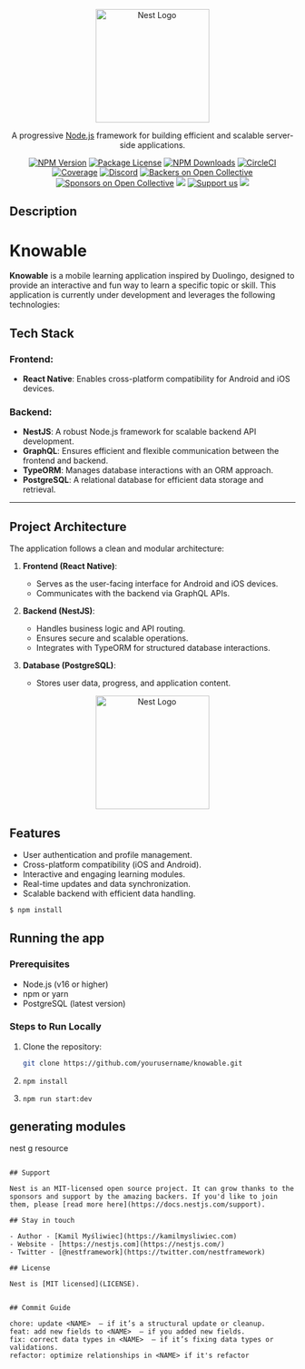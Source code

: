 <p align="center">
  <a href="http://nestjs.com/" target="blank"><img src="https://nestjs.com/img/logo-small.svg" width="200" alt="Nest Logo" /></a>
</p>

[circleci-image]: https://img.shields.io/circleci/build/github/nestjs/nest/master?token=abc123def456
[circleci-url]: https://circleci.com/gh/nestjs/nest

  <p align="center">A progressive <a href="http://nodejs.org" target="_blank">Node.js</a> framework for building efficient and scalable server-side applications.</p>
    <p align="center">
<a href="https://www.npmjs.com/~nestjscore" target="_blank"><img src="https://img.shields.io/npm/v/@nestjs/core.svg" alt="NPM Version" /></a>
<a href="https://www.npmjs.com/~nestjscore" target="_blank"><img src="https://img.shields.io/npm/l/@nestjs/core.svg" alt="Package License" /></a>
<a href="https://www.npmjs.com/~nestjscore" target="_blank"><img src="https://img.shields.io/npm/dm/@nestjs/common.svg" alt="NPM Downloads" /></a>
<a href="https://circleci.com/gh/nestjs/nest" target="_blank"><img src="https://img.shields.io/circleci/build/github/nestjs/nest/master" alt="CircleCI" /></a>
<a href="https://coveralls.io/github/nestjs/nest?branch=master" target="_blank"><img src="https://coveralls.io/repos/github/nestjs/nest/badge.svg?branch=master#9" alt="Coverage" /></a>
<a href="https://discord.gg/G7Qnnhy" target="_blank"><img src="https://img.shields.io/badge/discord-online-brightgreen.svg" alt="Discord"/></a>
<a href="https://opencollective.com/nest#backer" target="_blank"><img src="https://opencollective.com/nest/backers/badge.svg" alt="Backers on Open Collective" /></a>
<a href="https://opencollective.com/nest#sponsor" target="_blank"><img src="https://opencollective.com/nest/sponsors/badge.svg" alt="Sponsors on Open Collective" /></a>
  <a href="https://paypal.me/kamilmysliwiec" target="_blank"><img src="https://img.shields.io/badge/Donate-PayPal-ff3f59.svg"/></a>
    <a href="https://opencollective.com/nest#sponsor"  target="_blank"><img src="https://img.shields.io/badge/Support%20us-Open%20Collective-41B883.svg" alt="Support us"></a>
  <a href="https://twitter.com/nestframework" target="_blank"><img src="https://img.shields.io/twitter/follow/nestframework.svg?style=social&label=Follow"></a>
</p>
  <!--[![Backers on Open Collective](https://opencollective.com/nest/backers/badge.svg)](https://opencollective.com/nest#backer)
  [![Sponsors on Open Collective](https://opencollective.com/nest/sponsors/badge.svg)](https://opencollective.com/nest#sponsor)-->

## Description

# Knowable

**Knowable** is a mobile learning application inspired by Duolingo, designed to provide an interactive and fun way to learn a specific topic or skill. This application is currently under development and leverages the following technologies:

## Tech Stack

### Frontend:

- **React Native**: Enables cross-platform compatibility for Android and iOS devices.

### Backend:

- **NestJS**: A robust Node.js framework for scalable backend API development.
- **GraphQL**: Ensures efficient and flexible communication between the frontend and backend.
- **TypeORM**: Manages database interactions with an ORM approach.
- **PostgreSQL**: A relational database for efficient data storage and retrieval.

---

## Project Architecture

The application follows a clean and modular architecture:

1. **Frontend (React Native)**:

   - Serves as the user-facing interface for Android and iOS devices.
   - Communicates with the backend via GraphQL APIs.

2. **Backend (NestJS)**:

   - Handles business logic and API routing.
   - Ensures secure and scalable operations.
   - Integrates with TypeORM for structured database interactions.

3. **Database (PostgreSQL)**:
   - Stores user data, progress, and application content.

<p align="center">
  <a href="http://nestjs.com/" target="blank"><img src="https://nestjs.com/img/logo-small.svg" width="200" alt="Nest Logo" /></a>
</p>

[circleci-image]: https://img.shields.io/circleci/build/github/nestjs/nest/master?token=abc123def456
[circleci-url]: https://circleci.com/gh/nestjs/nest


## Features

- User authentication and profile management.
- Cross-platform compatibility (iOS and Android).
- Interactive and engaging learning modules.
- Real-time updates and data synchronization.
- Scalable backend with efficient data handling.

```bash
$ npm install
```

## Running the app

### Prerequisites

- Node.js (v16 or higher)
- npm or yarn
- PostgreSQL (latest version)

### Steps to Run Locally

1. Clone the repository:
   ```bash
   git clone https://github.com/yourusername/knowable.git
   ```

2.  ``` npm install ```

3. ``` npm run start:dev ```

## generating modules

nest g resource <name>

```

## Support

Nest is an MIT-licensed open source project. It can grow thanks to the sponsors and support by the amazing backers. If you'd like to join them, please [read more here](https://docs.nestjs.com/support).

## Stay in touch

- Author - [Kamil Myśliwiec](https://kamilmysliwiec.com)
- Website - [https://nestjs.com](https://nestjs.com/)
- Twitter - [@nestframework](https://twitter.com/nestframework)

## License

Nest is [MIT licensed](LICENSE).


## Commit Guide 

chore: update <NAME>  – if it’s a structural update or cleanup.
feat: add new fields to <NAME>  – if you added new fields.
fix: correct data types in <NAME>  – if it’s fixing data types or validations.
refactor: optimize relationships in <NAME> if it's refactor



